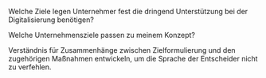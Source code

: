 Welche Ziele legen Unternehmer fest die dringend Unterstützung bei der Digitalisierung benötigen?

Welche Unternehmensziele passen zu meinem Konzept?

Verständnis für Zusammenhänge zwischen Zielformulierung und den zugehörigen Maßnahmen entwickeln, um die Sprache der Entscheider nicht zu verfehlen.